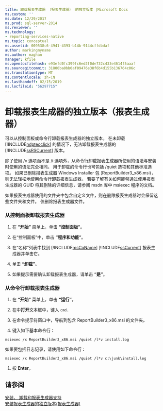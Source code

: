 ```yaml
---
title: 卸载报表生成器 （报表生成器） 的独立版本 |Microsoft Docs
ms.custom: ''
ms.date: 12/29/2017
ms.prod: sql-server-2014
ms.reviewer: ''
ms.technology:
- reporting-services-native
ms.topic: conceptual
ms.assetid: 009538c6-4941-4393-b14b-9144cffdbdaf
author: markingmyname
ms.author: maghan
manager: kfile
ms.openlocfilehash: e93efd0fc399fc6ed2f0de732c433e4614f5aaaf
ms.sourcegitcommit: 31800ba0bb0af09476e38f6b4d155b136764c06c
ms.translationtype: MT
ms.contentlocale: zh-CN
ms.lasthandoff: 02/15/2019
ms.locfileid: "56297715"
---
```

# <a name="uninstall-the-stand-alone-version-of-report-builder-report-builder"></a>卸载报表生成器的独立版本（报表生成器）
  可以从控制面板或命令行卸载报表生成器的独立版本。 在未卸载 [!INCLUDE[ndptecclick](../../includes/ndptecclick-md.md)] 的情况下，无法卸载报表生成器的 [!INCLUDE[ssRSCurrent](../../includes/ssrscurrent-md.md)] 版本。  
  
 除了使用 /x 选项而不是 /i 选项外，从命令行卸载报表生成器所使用的语法与安装时使用的语法完全相同。 用于卸载的命令行也可包括 /quiet 选项和其他标准选项。 如果已删除报表生成器 Windows Installer 包 (ReportBuilder3_x86.msi)，则无法轻松地使用命令行卸载报表生成器。 若要了解有关如何能够通过使用报表生成器的 GUID 将其删除的详细信息，请参阅 msdn 库中 msiexec 程序的文档。  
  
 如果报表生成器使用的文件夹中包含自定义文件，则在删除报表生成器时会保留这些文件夹和文件。 仅删除报表生成器文件。  
  
### <a name="to-uninstall-report-builder-from-the-control-panel"></a>从控制面板卸载报表生成器  
  
1.  在 **“开始”** 菜单上，单击 **“控制面板”**。  
  
2.  在“控制面板”中，单击 **“程序和功能”**。  
  
3.  在“名称”列表中找到 [!INCLUDE[msCoName](../../includes/msconame-md.md)] [!INCLUDE[ssCurrent](../../includes/sscurrent-md.md)] 报表生成器并单击它。  
  
4.  单击 **“卸载”**。  
  
5.  如果提示需要确认卸载报表生成器，请单击 **“是”**。  
  
### <a name="to-uninstall-report-builder-from-the-command-line"></a>从命令行卸载报表生成器  
  
1.  在 **“开始”** 菜单上，单击 **“运行”**。  
  
2.  在中**打开**文本框中，键入 `cmd.`  
  
3.  在命令提示符窗口中，导航到包含 ReportBuilder3_x86.msi 的文件夹。  
  
4.  键入如下基本命令行：  
  
 `msiexec /x ReportBuilder3_x86.msi /quiet /l*v install.log`  
  
 如果要包括日志记录，请使用如下命令行：  
  
 `msiexec /x ReportBuilder3_x86.msi /quiet /l*v c:\junk\install.log`  
  
1.  按 **Enter**。  
  
## <a name="see-also"></a>请参阅  
 [安装、 卸载和报表生成器支持](../install-uninstall-and-report-builder-support.md)   
 [安装报表生成器的独立版本&#40;报表生成器&#41;](install-report-builder.md)  
  
  
